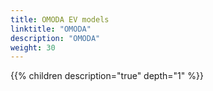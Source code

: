 ```yaml
---
title: OMODA EV models
linktitle: "OMODA"
description: "OMODA"
weight: 30
---
```

<!-- markdownlint-disable MD033 -->
<!-- markdownlint-disable MD010 -->
{{% children description="true" depth="1" %}}
